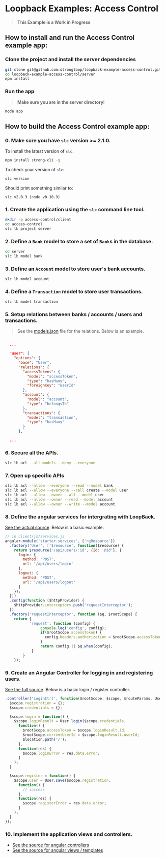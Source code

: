 # Loopback Examples: Access Control

> **This Example is a Work in Progress**

## How to install and run the Access Control example app:

### Clone the project and install the server dependencies

```sh
git clone git@github.com:strongloop/loopback-example-access-control.git
cd loopback-example-access-control/server
npm install
```

### Run the app

> **Make sure you are in the server directory!**

```sh
node app
```

## How to build the Access Control example app:

### 0. Make sure you have `slc` version **>= 2.1.0**.

To install the latest version of `slc`:

```sh
npm install strong-cli -g
```

To check your version of `slc`:

```sh
slc version
```

Should print something similar to:

```
slc v2.0.3 (node v0.10.9)
```

### 1. Create the application using the `slc` command line tool.

```sh
mkdir -p access-control/client
cd access-control
slc lb project server
```

### 2. Define a `Bank` model to store a set of `Bank`s in the database.

```sh
cd server
slc lb model bank
```

### 3. Define an `Account` model to store user's bank accounts.

```sh
slc lb model account
```

### 4. Define a `Transaction` model to store user transactions.

```sh
slc lb model transaction
```

### 5. Setup relations between banks / accounts / users and transactions.

> See the [models.json](https://github.com/strongloop/loopback-example-access-control/blob/master/server/models.json#L20) file for the relations. Below is an example.

```JSON

  ...

  "user": {
    "options": {
      "base": "User",
      "relations": {
        "accessTokens": {
          "model": "accessToken",
          "type": "hasMany",
          "foreignKey": "userId"
        },
        "account": {
          "model": "account",
          "type": "belongsTo"
        },
        "transactions": {
          "model": "transaction",
          "type": "hasMany"
        }
      },

  ...

```

### 6. Secure all the APIs.

```sh
slc lb acl --all-models --deny --everyone
```

### 7. Open up specific APIs

```sh
slc lb acl --allow --everyone --read --model bank
slc lb acl --allow --everyone --call create --model user
slc lb acl --allow --owner --all --model user
slc lb acl --allow --owner --read --model account
slc lb acl --allow --owner --write --model account
```

### 8. Define the angular services for intergrating with LoopBack.

[See the actual source](https://github.com/strongloop/loopback-example-access-control/blob/master/client/js/services.js). Below is a basic example.

```js
// in client/js/services.js
angular.module('starter.services', ['ngResource'])
  .factory('User', ['$resource', function($resource) {
    return $resource('/api/users/:id', {id: '@id'}, {
      login: {
        method: 'POST',
        url: '/api/users/login'
      },
      logout: {
        method: 'POST',
        url: '/api/users/logout'
      }
    });
  }])
  .config(function ($httpProvider) {
    $httpProvider.interceptors.push('requestInterceptor');
  })
  .factory('requestInterceptor', function ($q, $rootScope) {
    return {
           'request': function (config) {
                console.log('config', config);
                if($rootScope.accessToken) {
                  config.headers.authorization = $rootScope.accessToken;
                }
                return config || $q.when(config);
            }
        }
    });
```

### 9. Create an Angular Controller for logging in and registering users.

[See the full source](https://github.com/strongloop/loopback-example-access-control/blob/master/client/js/controllers.js#L29). Below is a basic login / register controller.

```js
.controller('LoginCtrl', function($rootScope, $scope, $routeParams, User, $location) {
  $scope.registration = {};
  $scope.credentials = {};

  $scope.login = function() {
    $scope.loginResult = User.login($scope.credentials,
      function() {
        $rootScope.accessToken = $scope.loginResult.id;
        $rootScope.currentUserId = $scope.loginResult.userId;
        $location.path('/');
      },
      function(res) {
        $scope.loginError = res.data.error;
      }
    );
  }

  $scope.register = function() {
    $scope.user = User.save($scope.registration,
      function() {
        // success
      },
      function(res) {
        $scope.registerError = res.data.error;
      }
    );
  }
});
```

### 10. Implement the application views and controllers.

 - [See the source for angular controllers](https://github.com/strongloop/loopback-example-access-control/blob/master/client/js/controllers.js)
 - [See the source for angular views / templates](https://github.com/strongloop/loopback-example-access-control/tree/master/client/templates)
